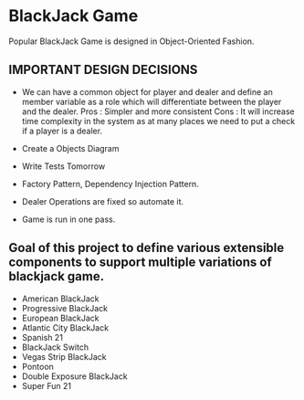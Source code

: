 # BlackJack Game

Popular BlackJack Game is designed in Object-Oriented Fashion.

## IMPORTANT DESIGN DECISIONS

- We can have a common object for player and dealer and define an member variable as a role which will
differentiate between the player and the dealer.
Pros : Simpler and more consistent
Cons : It will increase time complexity in the system as at many places we need to put a check if a player
is a dealer.

- Create a Objects Diagram

- Write Tests Tomorrow

- Factory Pattern, Dependency Injection Pattern.

- Dealer Operations are fixed so automate it.

- Game is run in one pass.

## Goal of this project to define various extensible components to support multiple variations of blackjack game.
- American BlackJack
- Progressive BlackJack
- European BlackJack
- Atlantic City BlackJack
- Spanish 21
- BlackJack Switch
- Vegas Strip BlackJack
- Pontoon
- Double Exposure BlackJack
- Super Fun 21